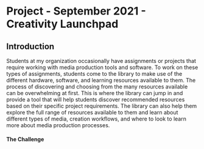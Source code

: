# Project - September 2021 - Creativity Launchpad

## Introduction

Students at my organization occasionally have assignments or projects that require working with media production tools and software. To work on these types of assignments, students come to the library to make use of the different hardware, software, and learning resources available to them. The process of discovering and choosing from the many resources available can be overwhelming at first. This is where the library can jump in and provide a tool that will help students discover recommended resources based on their specific project requirements. The library can also help them explore the full range of resources available to them and learn about different types of media, creation workflows, and where to look to learn more about media production processes.

#### The Challenge
